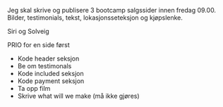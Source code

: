 Jeg skal skrive og publisere 3 bootcamp salgssider innen fredag 09.00.
Bilder, testimonials, tekst, lokasjonsseteksjon og kjøpslenke.

Siri og Solveig

PRIO for en side først

- Kode header seksjon
- Be om testimonals
- Kode included seksjon
- Kode payment seksjon
- Ta opp film
- Skrive what will we make (må ikke gjøres)
